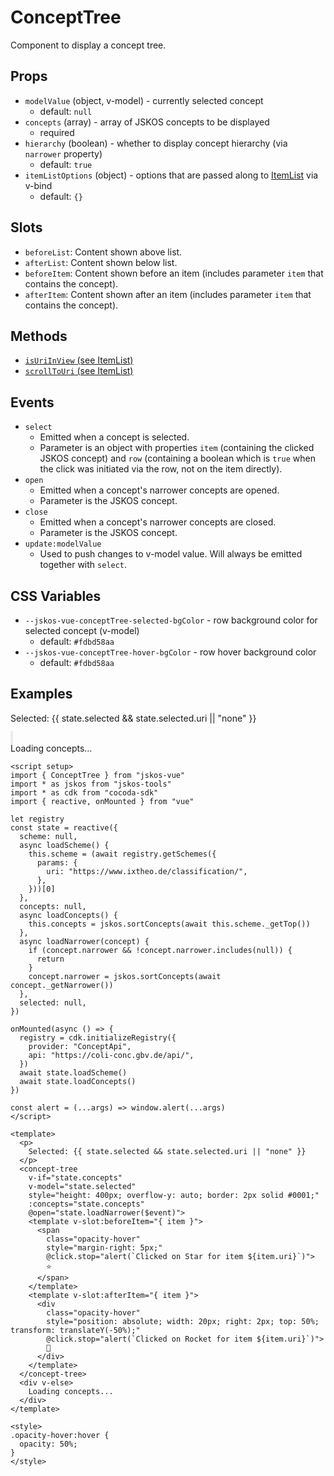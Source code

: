 # ConceptTree
Component to display a concept tree.

## Props
- `modelValue` (object, v-model) - currently selected concept
  - default: `null`
- `concepts` (array) - array of JSKOS concepts to be displayed
  - required
- `hierarchy` (boolean) - whether to display concept hierarchy (via `narrower` property)
  - default: `true`
- `itemListOptions` (object) - options that are passed along to [ItemList](./ItemList) via v-bind
  - default: `{}`

## Slots
- `beforeList`: Content shown above list.
- `afterList`: Content shown below list.
- `beforeItem`: Content shown before an item (includes parameter `item` that contains the concept).
- `afterItem`: Content shown after an item (includes parameter `item` that contains the concept).

## Methods
- [`isUriInView` (see ItemList)](./ItemList#methods)
- [`scrollToUri` (see ItemList)](./ItemList#methods)

## Events
- `select`
  - Emitted when a concept is selected.
  - Parameter is an object with properties `item` (containing the clicked JSKOS concept) and `row` (containing a boolean which is `true` when the click was initiated via the row, not on the item directly).
- `open`
  - Emitted when a concept's narrower concepts are opened.
  - Parameter is the JSKOS concept.
- `close`
  - Emitted when a concept's narrower concepts are closed.
  - Parameter is the JSKOS concept.
- `update:modelValue`
  - Used to push changes to v-model value. Will always be emitted together with `select`.

## CSS Variables
- `--jskos-vue-conceptTree-selected-bgColor` - row background color for selected concept (v-model)
  - default: `#fdbd58aa`
- `--jskos-vue-conceptTree-hover-bgColor` - row hover background color
  - default: `#fdbd58aa`

## Examples

<script setup>
import ConceptTree from "../../src/components/ConceptTree.vue"
import * as jskos from "jskos-tools"
import { cdk } from "cocoda-sdk"
import { reactive, onMounted } from "vue"

let registry
const state = reactive({
  scheme: null,
  async loadScheme() {
    this.scheme = (await registry.getSchemes({
      params: {
        uri: "https://www.ixtheo.de/classification/",
      },
    }))[0]
  },
  concepts: null,
  async loadConcepts() {
    this.concepts = jskos.sortConcepts(await this.scheme._getTop())
  },
  async loadNarrower(concept) {
    if (concept.narrower && !concept.narrower.includes(null)) {
      return
    }
    concept.narrower = jskos.sortConcepts(await concept._getNarrower())
  },
  selected: null,
})

onMounted(async () => {
  registry = cdk.initializeRegistry({
    provider: "ConceptApi",
    api: "https://coli-conc.gbv.de/api/",
  })
  await state.loadScheme()
  await state.loadConcepts()
})

const alert = (...args) => window.alert(...args)
</script>

<p>
  Selected: {{ state.selected && state.selected.uri || "none" }}
</p>
<concept-tree
  v-if="state.concepts"
  v-model="state.selected"
  style="height: 400px; overflow-y: auto; border: 2px solid #0001;"
  :concepts="state.concepts"
  @open="state.loadNarrower($event)">
  <template v-slot:beforeItem="{ item }">
    <span
      class="opacity-hover"
      style="margin-right: 5px;"
      @click.stop="alert(`Clicked on Star for item ${item.uri}`)">
      ⭐️
    </span>
  </template>
  <template v-slot:afterItem="{ item }">
    <div
      class="opacity-hover"
      style="position: absolute; width: 20px; right: 2px; top: 50%; transform: translateY(-50%);"
      @click.stop="alert(`Clicked on Rocket for item ${item.uri}`)">
      🚀
    </div>
  </template>
</concept-tree>
<div v-else>
  Loading concepts...
</div>

<style>
.opacity-hover:hover {
  opacity: 50%;
}
</style>

```vue
<script setup>
import { ConceptTree } from "jskos-vue"
import * as jskos from "jskos-tools"
import * as cdk from "cocoda-sdk"
import { reactive, onMounted } from "vue"

let registry
const state = reactive({
  scheme: null,
  async loadScheme() {
    this.scheme = (await registry.getSchemes({
      params: {
        uri: "https://www.ixtheo.de/classification/",
      },
    }))[0]
  },
  concepts: null,
  async loadConcepts() {
    this.concepts = jskos.sortConcepts(await this.scheme._getTop())
  },
  async loadNarrower(concept) {
    if (concept.narrower && !concept.narrower.includes(null)) {
      return
    }
    concept.narrower = jskos.sortConcepts(await concept._getNarrower())
  },
  selected: null,
})

onMounted(async () => {
  registry = cdk.initializeRegistry({
    provider: "ConceptApi",
    api: "https://coli-conc.gbv.de/api/",
  })
  await state.loadScheme()
  await state.loadConcepts()
})

const alert = (...args) => window.alert(...args)
</script>

<template>
  <p>
    Selected: {{ state.selected && state.selected.uri || "none" }}
  </p>
  <concept-tree
    v-if="state.concepts"
    v-model="state.selected"
    style="height: 400px; overflow-y: auto; border: 2px solid #0001;"
    :concepts="state.concepts"
    @open="state.loadNarrower($event)">
    <template v-slot:beforeItem="{ item }">
      <span
        class="opacity-hover"
        style="margin-right: 5px;"
        @click.stop="alert(`Clicked on Star for item ${item.uri}`)">
        ⭐️
      </span>
    </template>
    <template v-slot:afterItem="{ item }">
      <div
        class="opacity-hover"
        style="position: absolute; width: 20px; right: 2px; top: 50%; transform: translateY(-50%);"
        @click.stop="alert(`Clicked on Rocket for item ${item.uri}`)">
        🚀
      </div>
    </template>
  </concept-tree>
  <div v-else>
    Loading concepts...
  </div>
</template>

<style>
.opacity-hover:hover {
  opacity: 50%;
}
</style>
```
